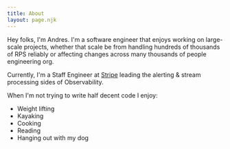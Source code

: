 ```yaml
---
title: About
layout: page.njk
---
```

Hey folks, I'm Andres. I'm a software engineer that enjoys working 
on large-scale projects, whether that scale be from handling hundreds of thousands
of RPS reliably or affecting changes across many thousands of people engineering org.


Currently, I'm a Staff Engineer at [Stripe](https://stripe.com) leading the alerting &amp; 
stream processing sides of Observability. 


When I'm not trying to write half decent code I enjoy:


* Weight lifting
* Kayaking
* Cooking
* Reading
* Hanging out with my dog

